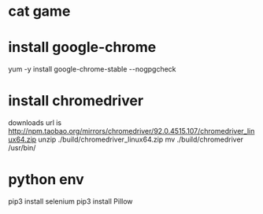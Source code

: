# cat game 

# install google-chrome
yum -y install google-chrome-stable --nogpgcheck

# install chromedriver
downloads url is http://npm.taobao.org/mirrors/chromedriver/92.0.4515.107/chromedriver_linux64.zip
unzip ./build/chromedriver_linux64.zip
mv ./build/chromedriver /usr/bin/


# python env

pip3 install selenium
pip3 install Pillow